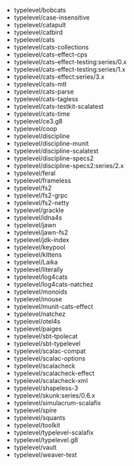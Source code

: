 - typelevel/bobcats
- typelevel/case-insensitive
- typelevel/catapult
- typelevel/catbird
- typelevel/cats
- typelevel/cats-collections
- typelevel/cats-effect-cps
- typelevel/cats-effect-testing:series/0.x
- typelevel/cats-effect-testing:series/1.x
- typelevel/cats-effect:series/3.x
- typelevel/cats-mtl
- typelevel/cats-parse
- typelevel/cats-tagless
- typelevel/cats-testkit-scalatest
- typelevel/cats-time
- typelevel/ce3.g8
- typelevel/coop
- typelevel/discipline
- typelevel/discipline-munit
- typelevel/discipline-scalatest
- typelevel/discipline-specs2
- typelevel/discipline-specs2:series/2.x
- typelevel/feral
- typelevel/frameless
- typelevel/fs2
- typelevel/fs2-grpc
- typelevel/fs2-netty
- typelevel/grackle
- typelevel/idna4s
- typelevel/jawn
- typelevel/jawn-fs2
- typelevel/jdk-index
- typelevel/keypool
- typelevel/kittens
- typelevel/Laika
- typelevel/literally
- typelevel/log4cats
- typelevel/log4cats-natchez
- typelevel/monoids
- typelevel/mouse
- typelevel/munit-cats-effect
- typelevel/natchez
- typelevel/otel4s
- typelevel/paiges
- typelevel/sbt-tpolecat
- typelevel/sbt-typelevel
- typelevel/scalac-compat
- typelevel/scalac-options
- typelevel/scalacheck
- typelevel/scalacheck-effect
- typelevel/scalacheck-xml
- typelevel/shapeless-3
- typelevel/skunk:series/0.6.x
- typelevel/simulacrum-scalafix
- typelevel/spire
- typelevel/squants
- typelevel/toolkit
- typelevel/typelevel-scalafix
- typelevel/typelevel.g8
- typelevel/vault
- typelevel/weaver-test
